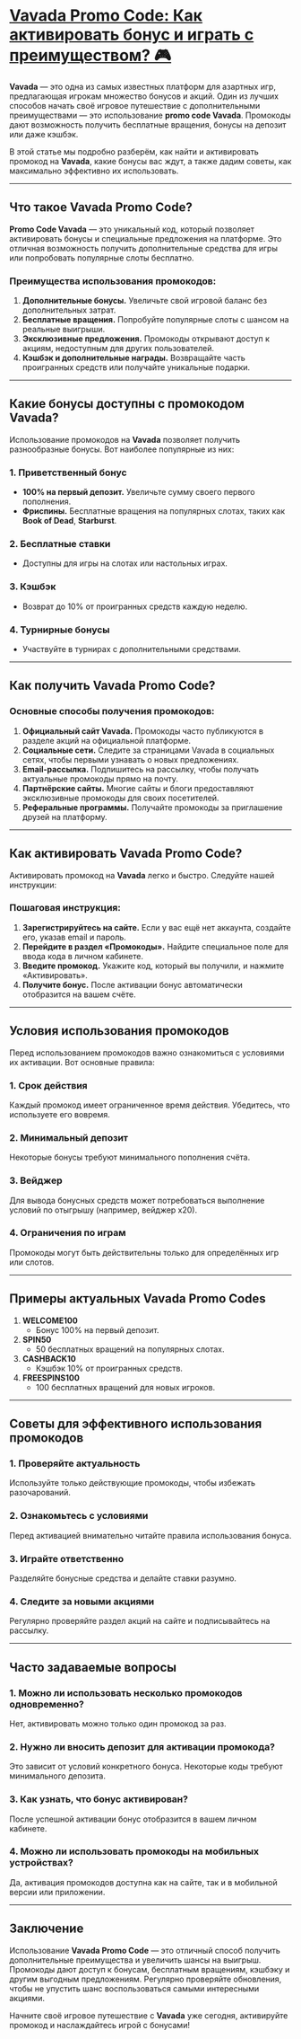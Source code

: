 # [Vavada Promo Code: Как активировать бонус и играть с преимуществом? 🎮](https://partnervavadarv.com?promo=75590753-cc8b-4c4a-8d71-99b7a2293439-jud\&target=register)

**Vavada** — это одна из самых известных платформ для азартных игр, предлагающая игрокам множество бонусов и акций. Один из лучших способов начать своё игровое путешествие с дополнительными преимуществами — это использование **promo code Vavada**. Промокоды дают возможность получить бесплатные вращения, бонусы на депозит или даже кэшбэк.

В этой статье мы подробно разберём, как найти и активировать промокод на **Vavada**, какие бонусы вас ждут, а также дадим советы, как максимально эффективно их использовать.

***

## Что такое Vavada Promo Code?

**Promo Code Vavada** — это уникальный код, который позволяет активировать бонусы и специальные предложения на платформе. Это отличная возможность получить дополнительные средства для игры или попробовать популярные слоты бесплатно.

### Преимущества использования промокодов:

1. **Дополнительные бонусы.**
   Увеличьте свой игровой баланс без дополнительных затрат.
2. **Бесплатные вращения.**
   Попробуйте популярные слоты с шансом на реальные выигрыши.
3. **Эксклюзивные предложения.**
   Промокоды открывают доступ к акциям, недоступным для других пользователей.
4. **Кэшбэк и дополнительные награды.**
   Возвращайте часть проигранных средств или получайте уникальные подарки.

***

## Какие бонусы доступны с промокодом Vavada?

Использование промокодов на **Vavada** позволяет получить разнообразные бонусы. Вот наиболее популярные из них:

### 1. Приветственный бонус

* **100% на первый депозит.**
  Увеличьте сумму своего первого пополнения.
* **Фриспины.**
  Бесплатные вращения на популярных слотах, таких как **Book of Dead**, **Starburst**.

### 2. Бесплатные ставки

* Доступны для игры на слотах или настольных играх.

### 3. Кэшбэк

* Возврат до 10% от проигранных средств каждую неделю.

### 4. Турнирные бонусы

* Участвуйте в турнирах с дополнительными средствами.

***

## Как получить Vavada Promo Code?

### Основные способы получения промокодов:

1. **Официальный сайт Vavada.**
   Промокоды часто публикуются в разделе акций на официальной платформе.
2. **Социальные сети.**
   Следите за страницами Vavada в социальных сетях, чтобы первыми узнавать о новых предложениях.
3. **Email-рассылка.**
   Подпишитесь на рассылку, чтобы получать актуальные промокоды прямо на почту.
4. **Партнёрские сайты.**
   Многие сайты и блоги предоставляют эксклюзивные промокоды для своих посетителей.
5. **Реферальные программы.**
   Получайте промокоды за приглашение друзей на платформу.

***

## Как активировать Vavada Promo Code?

Активировать промокод на **Vavada** легко и быстро. Следуйте нашей инструкции:

### Пошаговая инструкция:

1. **Зарегистрируйтесь на сайте.**
   Если у вас ещё нет аккаунта, создайте его, указав email и пароль.
2. **Перейдите в раздел «Промокоды».**
   Найдите специальное поле для ввода кода в личном кабинете.
3. **Введите промокод.**
   Укажите код, который вы получили, и нажмите «Активировать».
4. **Получите бонус.**
   После активации бонус автоматически отобразится на вашем счёте.

***

## Условия использования промокодов

Перед использованием промокодов важно ознакомиться с условиями их активации. Вот основные правила:

### 1. Срок действия

Каждый промокод имеет ограниченное время действия. Убедитесь, что используете его вовремя.

### 2. Минимальный депозит

Некоторые бонусы требуют минимального пополнения счёта.

### 3. Вейджер

Для вывода бонусных средств может потребоваться выполнение условий по отыгрышу (например, вейджер х20).

### 4. Ограничения по играм

Промокоды могут быть действительны только для определённых игр или слотов.

***

## Примеры актуальных Vavada Promo Codes

1. **WELCOME100**
   * Бонус 100% на первый депозит.
2. **SPIN50**
   * 50 бесплатных вращений на популярных слотах.
3. **CASHBACK10**
   * Кэшбэк 10% от проигранных средств.
4. **FREESPINS100**
   * 100 бесплатных вращений для новых игроков.

***

## Советы для эффективного использования промокодов

### 1. Проверяйте актуальность

Используйте только действующие промокоды, чтобы избежать разочарований.

### 2. Ознакомьтесь с условиями

Перед активацией внимательно читайте правила использования бонуса.

### 3. Играйте ответственно

Разделяйте бонусные средства и делайте ставки разумно.

### 4. Следите за новыми акциями

Регулярно проверяйте раздел акций на сайте и подписывайтесь на рассылку.

***

## Часто задаваемые вопросы

### 1. Можно ли использовать несколько промокодов одновременно?

Нет, активировать можно только один промокод за раз.

### 2. Нужно ли вносить депозит для активации промокода?

Это зависит от условий конкретного бонуса. Некоторые коды требуют минимального депозита.

### 3. Как узнать, что бонус активирован?

После успешной активации бонус отобразится в вашем личном кабинете.

### 4. Можно ли использовать промокоды на мобильных устройствах?

Да, активация промокодов доступна как на сайте, так и в мобильной версии или приложении.

***

## Заключение

Использование **Vavada Promo Code** — это отличный способ получить дополнительные преимущества и увеличить шансы на выигрыш. Промокоды дают доступ к бонусам, бесплатным вращениям, кэшбэку и другим выгодным предложениям. Регулярно проверяйте обновления, чтобы не упустить шанс воспользоваться самыми интересными акциями.

Начните своё игровое путешествие с **Vavada** уже сегодня, активируйте промокод и наслаждайтесь игрой с бонусами!

